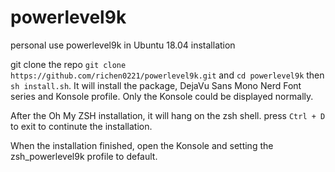 # powerlevel9k
personal use powerlevel9k in Ubuntu 18.04 installation

git clone the repo `git clone https://github.com/richen0221/powerlevel9k.git`
and `cd powerlevel9k` then `sh install.sh`.
It will install the package, DejaVu Sans Mono Nerd Font series and Konsole profile.
Only the Konsole could be displayed normally.

After the Oh My ZSH installation, it will hang on the zsh shell.
press `Ctrl + D` to exit to continute the installation.

When the installation finished, open the Konsole and setting the zsh_powerlevel9k profile to default.
